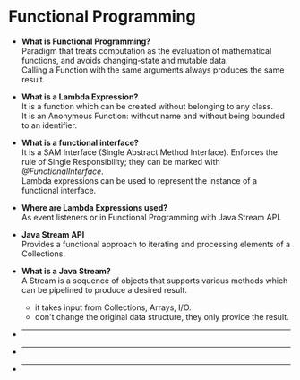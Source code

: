 # Functional Programming

* __What is Functional Programming?__  
Paradigm that treats computation as the evaluation of mathematical functions,
and avoids changing-state and mutable data.  
Calling a Function with the same arguments always produces the same result.

* __What is a Lambda Expression?__  
It is a function which can be created without belonging to any class.  
It is an Anonymous Function: without name and without being bounded to an identifier. 

* __What is a functional interface?__  
It is a SAM Interface (Single Abstract Method Interface). Enforces the rule of Single Responsibility;
they can be marked with *@FunctionalInterface*.  
Lambda expressions can be used to represent the instance of a functional interface.

* __Where are Lambda Expressions used?__  
As event listeners or in Functional Programming with Java Stream API.

* __Java Stream API__  
Provides a functional approach to iterating and processing elements of a Collections.  


* __What is a Java Stream?__  
A Stream is a sequence of objects that supports various methods which can be pipelined 
to produce a desired result.  
    * it takes input from Collections, Arrays, I/O.
    * don't change the original data structure, they only provide the result. 

* ____  


* ____  


* ____  

